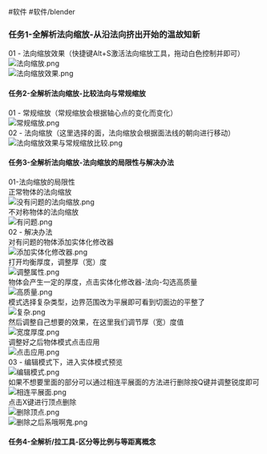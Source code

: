 #软件 #软件/blender

### 任务1-全解析法向缩放-从沿法向挤出开始的温故知新

01 - 法向缩放效果（快捷键Alt+S激活法向缩放工具，拖动白色控制并即可）  
![法向缩放.png](https://img.blendermagic.cn/admin/026e16b1-1374-4d6a-880c-8524ed556287.png)  
![法向缩放效果.png](https://img.blendermagic.cn/admin/badefed8-5a6f-46fe-a2f5-f7fd088a992d.png)

#### 任务2-全解析法向缩放-比较法向与常规缩放

01 - 常规缩放（常规缩放会根据轴心点的变化而变化）  
![常规缩放.png](https://img.blendermagic.cn/admin/a4f92cef-b1a1-478c-b424-8903001976de.png)  
02 - 法向缩放（这里选择的面，法向缩放会根据面法线的朝向进行移动）  
![法向缩放效果与常规缩放比较.png](https://img.blendermagic.cn/admin/d3a2af46-6e45-42b6-8ca2-c519ccc89ee4.png)

#### 任务3-全解析法向缩放-法向缩放的局限性与解决办法

01-法向缩放的局限性  
正常物体的法向缩放  
![没有问题的法向缩放.png](https://img.blendermagic.cn/admin/ed553613-b9b6-4a48-b20d-34691bbbf387.png)  
不对称物体的法向缩放  
![有问题.png](https://img.blendermagic.cn/admin/f6772388-1a4d-46bb-acdd-dc4a960ca78f.png)  
02 - 解决办法  
对有问题的物体添加实体化修改器  
![添加实体化修改器.png](https://img.blendermagic.cn/admin/844d85e7-3a96-49e2-9586-68ad9f1bb2a5.png)  
打开均衡厚度，调整厚（宽）度  
![调整属性.png](https://img.blendermagic.cn/admin/d69fb245-6f05-48af-bbba-bae1dc76e6db.png)  
物体会产生一定的厚度，点击实体化修改器-法向-勾选高质量  
![高质量.png](https://img.blendermagic.cn/admin/b06accb3-ca51-4174-85bc-817f81139906.png)  
模式选择复杂类型，边界范围改为平展即可看到切面边的平整了  
![复杂.png](https://img.blendermagic.cn/admin/7b78ae3b-aedd-4509-a89b-72775f83ca2c.png)  
然后调整自己想要的效果，在这里我们调节厚（宽）度值  
![宽度厚度.png](https://img.blendermagic.cn/admin/41fbd13c-dacd-4797-a2d5-091ba149e5cf.png)  
调整好之后物体模式点击应用  
![点击应用.png](https://img.blendermagic.cn/admin/91689ebe-9015-43d5-8e19-b00533a1819c.png)  
03 - 编辑模式下，进入实体模式预览  
![编辑模式.png](https://img.blendermagic.cn/admin/d71e44e1-ea6d-4491-b188-fef772b185e5.png)  
如果不想要里面的部分可以通过相连平展面的方法进行删除按Q键并调整锐度即可  
![相连平展面.png](https://img.blendermagic.cn/admin/3d98ab77-36f8-4c5b-a5ee-570b12acecc0.png)  
点击X键进行顶点删除  
![删除顶点.png](https://img.blendermagic.cn/admin/d2dd111a-deb2-42fc-ba23-5bab0faadf6a.png)  
![删除之后系哦啊鬼.png](https://img.blendermagic.cn/admin/97f3d3a1-f2b6-4a58-9f3a-ea17841e8c64.png)

#### 任务4-全解析/拉工具-区分等比例与等距离概念